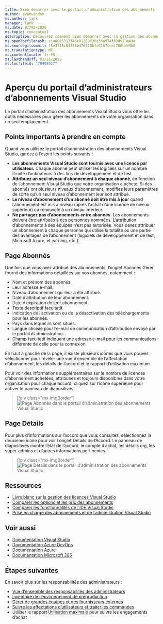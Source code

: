 ```yaml
---
title: Bien démarrer avec le portail d’administration des abonnements | Visual Studio Marketplace
author: evanwindom
ms.author: lank
manager: lank
ms.date: 03/03/2020
ms.topic: conceptual
description: Découvrez comment bien démarrer avec la gestion des abonnements Visual Studio de votre organisation via le portail d’administration des abonnements.
ms.openlocfilehash: cc8a815317f46e01260f38e3ba974f89d928e49a
ms.sourcegitcommit: f8e3715c64255b476520bfa9267ceaf766bde3b0
ms.translationtype: MT
ms.contentlocale: fr-FR
ms.lasthandoff: 03/21/2020
ms.locfileid: "78408927"
---
```

# <a name="overview-of-the-visual-studio-subscriptions-administrator-portal"></a>Aperçu du portail d’administrateurs d’abonnements Visual Studio

Le portail d’administration des abonnements Visual Studio vous offre les outils nécessaires pour gérer les abonnements de votre organisation dans un seul emplacement. 

## <a name="important-considerations"></a>Points importants à prendre en compte
Quand vous utilisez le portail d’administration des abonnements Visual Studio, gardez à l’esprit les points suivants :
- **Les abonnements Visual Studio sont fournis avec une licence par utilisateur.** Chaque abonné peut utiliser les logiciels sur un nombre illimité d’ordinateurs à des fins de développement et de test.
- **Attribuez un seul niveau d’abonnement à chaque abonné**, en fonction de l’abonnement Visual Studio que votre organisation a acheté. Si des abonnés ont plusieurs niveaux d’abonnement, modifiez leurs paramètres de sorte qu’un seul niveau d’abonnement leur soit attribué.
- **Le niveau d’abonnement d’un abonné doit être mis à jour** quand l’abonnement est mis à niveau (après l’achat d’une licence de niveau supérieur) ou renouvelé à un niveau inférieur.
- **Ne partagez pas d’abonnements entre abonnés.** Les abonnements doivent être attribués à des personnes nommées.  L’attribution d’abonnements à des équipes n’est pas autorisée.  Vous devez attribuer un abonnement à chaque personne qui utilise la totalité ou une partie des avantages de l’abonnement (logiciels de développement et de test, Microsoft Azure, eLearning, etc.).

## <a name="the-subscribers-page"></a>Page Abonnés
Une fois que vous avez attribué des abonnements, l’onglet Abonnés Gérer fournit des informations détaillées sur vos abonnés, notamment :
- Nom et prénom des abonnés.
- Leur adresse e-mail.
- Niveau d’abonnement qui leur a été attribué.
- Date d’attribution de leur abonnement.
- Date d’expiration de leur abonnement.
- Texte descriptif facultatif.
- Indication de l’activation ou de la désactivation des téléchargements pour les abonnés.
- Pays dans lequel ils sont situés.
- Langue choisie pour l’e-mail de communication d’attribution envoyé par le portail d’administration.
- Champ facultatif indiquant une adresse e-mail pour les communications différente de celle pour la connexion.

En haut à gauche de la page, il existe plusieurs icônes que vous pouvez sélectionner pour révéler une vue d’ensemble de l’affectation d’abonnement, les détails de l’accord et le rapport d’utilisation maximum.

Pour voir des informations supplémentaires sur le nombre de licences d’abonnement achetées, attribuées et toujours disponibles dans votre organisation pour chaque accord, cliquez sur l’icône supérieure pour activer le panneau de diapositives.
> [!div class="mx-imgBorder"]
> ![Page Abonnés dans le portail d’administration des abonnements Visual Studio](_img/using-admin-portal/subscribers-page.png)

## <a name="the-details-page"></a>Page Détails
Pour plus d’informations sur l’accord que vous consultez, sélectionnez la deuxième icône pour voir l’onglet Détails de l’Accord. Le panneau de diapositives montre l’état de l’accord, le compte d’achat, les détails org, les super-admins et d’autres informations pertinentes.
> [!div class="mx-imgBorder"]
> ![Page Détails dans le portail d’administration des abonnements Visual Studio](_img/using-admin-portal/details-page.png)

## <a name="resources"></a>Ressources
- [Livre blanc sur la gestion des licences Visual Studio](https://visualstudio.microsoft.com/wp-content/uploads/2019/06/Visual-Studio-Licensing-Whitepaper-May-2019.pdf)
- [Comparer les options et les prix des abonnements](https://visualstudio.microsoft.com/vs/pricing)
- [Comparer les fonctionnalités de l’IDE Visual Studio](https://visualstudio.microsoft.com/vs/compare)
- [Prise en charge des abonnements et de l’administration Visual Studio](https://visualstudio.microsoft.com/support/support-overview-vs)

## <a name="see-also"></a>Voir aussi
- [Documentation Visual Studio](https://docs.microsoft.com/visualstudio/)
- [Documentation Azure DevOps](https://docs.microsoft.com/azure/devops/)
- [Documentation Azure](https://docs.microsoft.com/azure/)
- [Documentation Microsoft 365](https://docs.microsoft.com/microsoft-365/)

## <a name="next-steps"></a>Étapes suivantes
En savoir plus sur les responsabilités des administrateurs :
- [Vue d’ensemble des responsabilités des administrateurs](admin-responsibilities.md)
- [Inventaire de l’environnement de préproduction](admin-inventory.md)
- [Gérer de grandes équipes et des fournisseurs externes](manage-teams.md)
- [Suivre les affectations d’utilisateurs et traiter les commandes](assignments-orders.md)
- Utiliser le rapport [Utilisation maximale](maximum-usage.md) pour suivre les engagements d’achat

